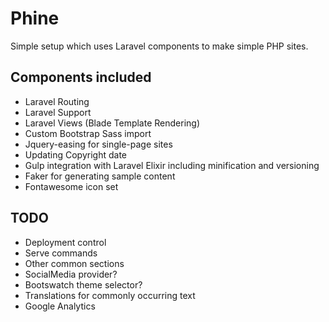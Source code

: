 # Phine

Simple setup which uses Laravel components to make simple PHP sites.

## Components included
* Laravel Routing
* Laravel Support
* Laravel Views (Blade Template Rendering)
* Custom Bootstrap Sass import
* Jquery-easing for single-page sites
* Updating Copyright date
* Gulp integration with Laravel Elixir including minification and versioning
* Faker for generating sample content
* Fontawesome icon set

## TODO
* Deployment control
* Serve commands
* Other common sections
* SocialMedia provider?
* Bootswatch theme selector?
* Translations for commonly occurring text
* Google Analytics